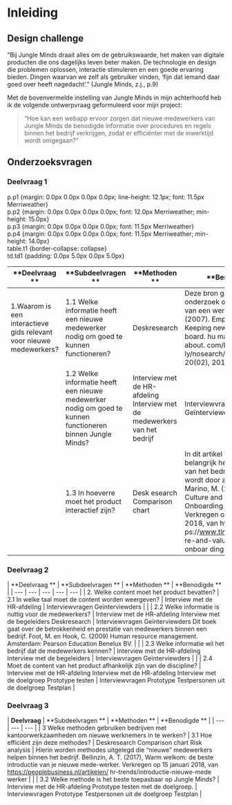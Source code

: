 # Inleiding

## Design challenge

“Bij Jungle Minds draait alles om de gebruikswaarde, het maken van digitale producten die ons dagelijks leven beter maken. De technologie en design die problemen oplossen, interactie stimuleren en een goede ervaring bieden. Dingen waarvan we zelf als gebruiker vinden, ‘fijn dat iemand daar goed over heeft nagedacht’.” \(Jungle Minds, z.j., p.9\) 

Met de bovenvermelde instelling van Jungle Minds in mijn achterhoofd heb ik de volgende ontwerpvraag geformuleerd voor mijn project: 

> “Hoe kan een webapp ervoor zorgen dat nieuwe medewerkers van Jungle Minds de benodigde informatie over procedures en regels binnen het bedrijf verkrijgen, zodat er efficiënter met de inwerktijd wordt omgegaan?”

## Onderzoeksvragen

### Deelvraag 1

  
p.p1 {margin: 0.0px 0.0px 0.0px 0.0px; line-height: 12.1px; font: 11.5px Merriweather}  
p.p2 {margin: 0.0px 0.0px 0.0px 0.0px; font: 12.0px Merriweather; min-height: 15.0px}  
p.p3 {margin: 0.0px 0.0px 0.0px 0.0px; font: 11.5px Merriweather}  
p.p4 {margin: 0.0px 0.0px 0.0px 0.0px; font: 11.5px Merriweather; min-height: 14.0px}  
table.t1 {border-collapse: collapse}  
td.td1 {padding: 0.0px 5.0px 0.0px 5.0px}  


| **Deelvraag ** | **Subdeelvragen ** | **Methoden ** | **Benodigde ** |
| --- | --- | --- | --- |
| 1.Waarom is een interactieve gids relevant voor nieuwe medewerkers?  |  1.1 Welke informatie heeft een nieuwe medewerker nodig om goed te kunnen functioneren?   |  Deskresearch   |  Deze bron gaat over een onderzoek over de oriëntatie van een werknemer. Brown, J. \(2007\). Employee orientation: Keeping new employees on board. hu manresources. about. com/library/week ly/nosearch/nuc042102a.htm, 20\(02\), 2014.   |
|  |  1.2 Welke informatie heeft een nieuwe medewerker nodig om goed te kunnen functioneren binnen Jungle Minds?   |  Interview met de HR-afdeling Interview met de medewerkers van het bedrijf   |  Interviewvragen Geïnterviewders   |
|  |  1.3 In hoeverre moet het product interactief zijn?   |  Desk esearch Comparison chart   |  In dit artikel wordt verteld hoe belangrijk het is dat de cultuur van het bedrijf be grepen wordt door alle medewerkers. Marino, M. \(2016\). How Culture and Va lues Fit Into the Onboarding Experience. Verkregen op 15 januari 2018, van htt ps://www.tlnt.com/how-cultu re-and-values-fit-into-the-onboar ding-experience/  |

### Deelvraag 2

| **Deelvraag ** | **Subdeelvragen ** | **Methoden ** | **Benodigde ** |
| --- | --- | --- | --- | --- |
| 2. Welke content moet het product bevatten?  |  2.1 In welke taal moet de content worden weergeven?   |  Interview met de HR-afdeling   |  Interviewvragen Geïnterviewders   |
|  |  2.2 Welke informatie is nuttig voor de medewerkers?   |  Interview met de HR-afdeling Interview met de begeleiders Deskresearch   |  Interviewvragen Geïnterviewders Dit boek gaat over de betrokkenheid en prestatie van medewerkers binnen een bedrijf. Foot, M. en Hook, C. \(2009\) Human resource management. Amsterdam: Pearson Education Benelux BV.   |
|  |  2.3 Welke informatie wil het bedrijf dat de medewerkers kennen?   |  Interview met de HR-afdeling Interview met de begeleiders   |  Interviewvragen Geïnterviewders   |
|  |  2.4 Moet de content van het product afhankelijk zijn van de discipline?   |  Interview met de HR-afdeling Interview met de HR-afdeling Interview met de doelgroep Prototype testen   |  Interviewvragen Prototype Testpersonen uit de doelgroep Testplan  |

### Deelvraag 3 

| **Deelvraag** | **Subdeelvragen ** | **Methoden ** | **Benodigde ** |
| --- | --- | --- |
| 3 Welke methoden gebruiken bedrijven met kantoorwerkzaamheden om nieuwe werknemers in te werken?  |  3.1 Hoe efficiënt zijn deze methodes?   |  Deskresearch Comparison chart Risk analysis   |  Hierin worden methodes uitgelegd die “nieuwe” medewerkers helpen binnen het bedrijf. Bellinzin, A. T. \(2017\), Warm welkom: de beste introductie van je nieuwe mede-werker. Verkregen op 15 januari 2018, van https://peoplebusiness.nl/artikelen/ hr-trends/introductie-nieuwe-mede werker   |
|  |  3.2 Welke methode is het beste toepasbaar op Jungle Minds?   |  Interview met de HR-afdeling Prototype testen met de doelgroep.   |  Interviewvragen Prototype Testpersonen uit de doelgroep Testplan  |

